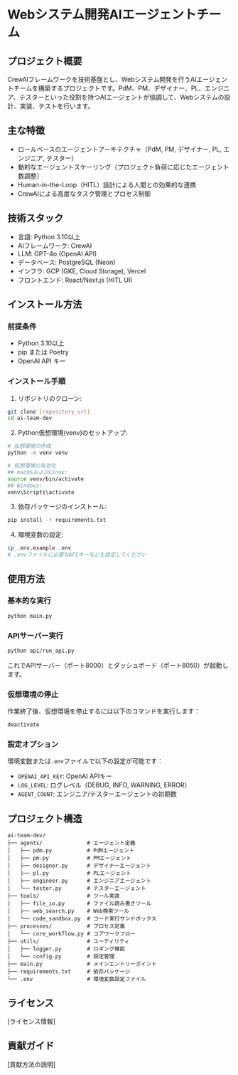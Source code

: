 # Webシステム開発AIエージェントチーム

## プロジェクト概要

CrewAIフレームワークを技術基盤とし、Webシステム開発を行うAIエージェントチームを構築するプロジェクトです。PdM、PM、デザイナー、PL、エンジニア、テスターといった役割を持つAIエージェントが協調して、Webシステムの設計、実装、テストを行います。

## 主な特徴

- ロールベースのエージェントアーキテクチャ（PdM, PM, デザイナー, PL, エンジニア, テスター）
- 動的なエージェントスケーリング（プロジェクト負荷に応じたエージェント数調整）
- Human-in-the-Loop（HITL）設計による人間との効果的な連携
- CrewAIによる高度なタスク管理とプロセス制御

## 技術スタック

- 言語: Python 3.10以上
- AIフレームワーク: CrewAI
- LLM: GPT-4o (OpenAI API)
- データベース: PostgreSQL (Neon)
- インフラ: GCP (GKE, Cloud Storage), Vercel
- フロントエンド: React/Next.js (HITL UI)

## インストール方法

### 前提条件

- Python 3.10以上
- pip または Poetry
- OpenAI API キー

### インストール手順

1. リポジトリのクローン:
```bash
git clone [repository_url]
cd ai-team-dev
```

2. Python仮想環境(venv)のセットアップ:
```bash
# 仮想環境の作成
python -m venv venv

# 仮想環境の有効化
## macOSおよびLinux:
source venv/bin/activate
## Windows:
venv\Scripts\activate
```

3. 依存パッケージのインストール:
```bash
pip install -r requirements.txt
```

4. 環境変数の設定:
```bash
cp .env.example .env
# .envファイルに必要なAPIキーなどを設定してください
```

## 使用方法

### 基本的な実行

```bash
python main.py
```

### APIサーバー実行

```bash
python api/run_api.py
```

これでAPIサーバー（ポート8000）とダッシュボード（ポート8050）が起動します。

### 仮想環境の停止

作業終了後、仮想環境を停止するには以下のコマンドを実行します：

```bash
deactivate
```

### 設定オプション

環境変数または`.env`ファイルで以下の設定が可能です：

- `OPENAI_API_KEY`: OpenAI APIキー
- `LOG_LEVEL`: ログレベル（DEBUG, INFO, WARNING, ERROR）
- `AGENT_COUNT`: エンジニア/テスターエージェントの初期数

## プロジェクト構造

```
ai-team-dev/
├── agents/              # エージェント定義
│   ├── pdm.py           # PdMエージェント
│   ├── pm.py            # PMエージェント
│   ├── designer.py      # デザイナーエージェント
│   ├── pl.py            # PLエージェント
│   ├── engineer.py      # エンジニアエージェント
│   └── tester.py        # テスターエージェント
├── tools/               # ツール実装
│   ├── file_io.py       # ファイル読み書きツール
│   ├── web_search.py    # Web検索ツール
│   └── code_sandbox.py  # コード実行サンドボックス
├── processes/           # プロセス定義
│   └── core_workflow.py # コアワークフロー
├── utils/               # ユーティリティ
│   ├── logger.py        # ロギング機能
│   └── config.py        # 設定管理
├── main.py              # メインエントリーポイント
├── requirements.txt     # 依存パッケージ
└── .env                 # 環境変数設定ファイル
```

## ライセンス

[ライセンス情報]

## 貢献ガイド

[貢献方法の説明] 